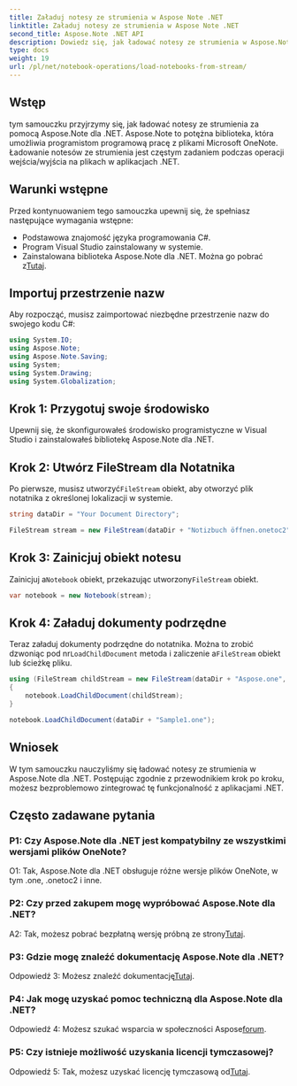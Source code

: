 ```yaml
---
title: Załaduj notesy ze strumienia w Aspose Note .NET
linktitle: Załaduj notesy ze strumienia w Aspose Note .NET
second_title: Aspose.Note .NET API
description: Dowiedz się, jak ładować notesy ze strumienia w Aspose.Note dla .NET. Postępuj zgodnie z tym przewodnikiem krok po kroku, aby uzyskać bezproblemową integrację z aplikacjami .NET.
type: docs
weight: 19
url: /pl/net/notebook-operations/load-notebooks-from-stream/
---
```

## Wstęp

tym samouczku przyjrzymy się, jak ładować notesy ze strumienia za pomocą Aspose.Note dla .NET. Aspose.Note to potężna biblioteka, która umożliwia programistom programową pracę z plikami Microsoft OneNote. Ładowanie notesów ze strumienia jest częstym zadaniem podczas operacji wejścia/wyjścia na plikach w aplikacjach .NET.

## Warunki wstępne

Przed kontynuowaniem tego samouczka upewnij się, że spełniasz następujące wymagania wstępne:

- Podstawowa znajomość języka programowania C#.
- Program Visual Studio zainstalowany w systemie.
-  Zainstalowana biblioteka Aspose.Note dla .NET. Można go pobrać z[Tutaj](https://releases.aspose.com/note/net/).

## Importuj przestrzenie nazw

Aby rozpocząć, musisz zaimportować niezbędne przestrzenie nazw do swojego kodu C#:

```csharp
using System.IO;
using Aspose.Note;
using Aspose.Note.Saving;
using System;
using System.Drawing;
using System.Globalization;
```

## Krok 1: Przygotuj swoje środowisko

Upewnij się, że skonfigurowałeś środowisko programistyczne w Visual Studio i zainstalowałeś bibliotekę Aspose.Note dla .NET.

## Krok 2: Utwórz FileStream dla Notatnika

 Po pierwsze, musisz utworzyć`FileStream` obiekt, aby otworzyć plik notatnika z określonej lokalizacji w systemie.

```csharp
string dataDir = "Your Document Directory";

FileStream stream = new FileStream(dataDir + "Notizbuch öffnen.onetoc2", FileMode.Open);
```

## Krok 3: Zainicjuj obiekt notesu

 Zainicjuj a`Notebook` obiekt, przekazując utworzony`FileStream` obiekt.

```csharp
var notebook = new Notebook(stream);
```

## Krok 4: Załaduj dokumenty podrzędne

Teraz załaduj dokumenty podrzędne do notatnika. Można to zrobić dzwoniąc pod nr`LoadChildDocument` metoda i zaliczenie a`FileStream` obiekt lub ścieżkę pliku.

```csharp
using (FileStream childStream = new FileStream(dataDir + "Aspose.one", FileMode.Open))
{
    notebook.LoadChildDocument(childStream);
}

notebook.LoadChildDocument(dataDir + "Sample1.one");
```

## Wniosek

W tym samouczku nauczyliśmy się ładować notesy ze strumienia w Aspose.Note dla .NET. Postępując zgodnie z przewodnikiem krok po kroku, możesz bezproblemowo zintegrować tę funkcjonalność z aplikacjami .NET.

## Często zadawane pytania

### P1: Czy Aspose.Note dla .NET jest kompatybilny ze wszystkimi wersjami plików OneNote?

O1: Tak, Aspose.Note dla .NET obsługuje różne wersje plików OneNote, w tym .one, .onetoc2 i inne.

### P2: Czy przed zakupem mogę wypróbować Aspose.Note dla .NET?

 A2: Tak, możesz pobrać bezpłatną wersję próbną ze strony[Tutaj](https://releases.aspose.com/).

### P3: Gdzie mogę znaleźć dokumentację Aspose.Note dla .NET?

 Odpowiedź 3: Możesz znaleźć dokumentację[Tutaj](https://reference.aspose.com/note/net/).

### P4: Jak mogę uzyskać pomoc techniczną dla Aspose.Note dla .NET?

 Odpowiedź 4: Możesz szukać wsparcia w społeczności Aspose[forum](https://forum.aspose.com/c/note/28).

### P5: Czy istnieje możliwość uzyskania licencji tymczasowej?

 Odpowiedź 5: Tak, możesz uzyskać licencję tymczasową od[Tutaj](https://purchase.aspose.com/temporary-license/).